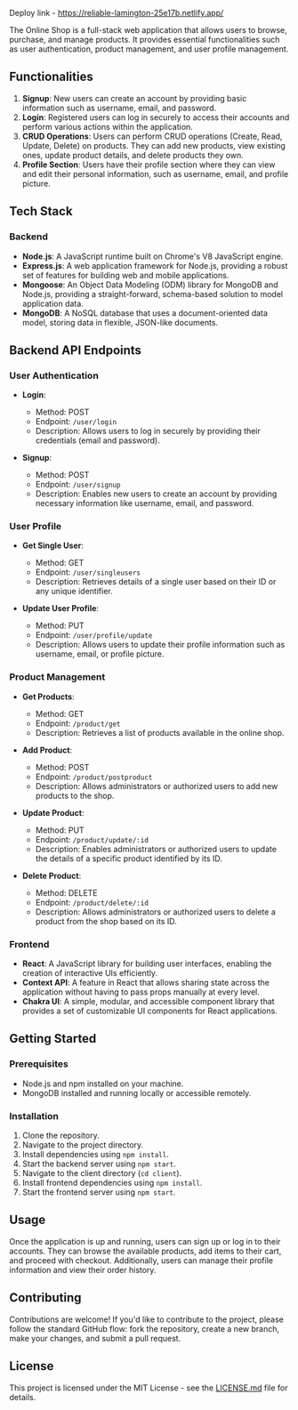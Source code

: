 Deploy link - https://reliable-lamington-25e17b.netlify.app/


The Online Shop is a full-stack web application that allows users to browse, purchase, and manage products. It provides essential functionalities such as user authentication, product management, and user profile management.

## Functionalities

1. **Signup**: New users can create an account by providing basic information such as username, email, and password.
2. **Login**: Registered users can log in securely to access their accounts and perform various actions within the application.
3. **CRUD Operations**: Users can perform CRUD operations (Create, Read, Update, Delete) on products. They can add new products, view existing ones, update product details, and delete products they own.
4. **Profile Section**: Users have their profile section where they can view and edit their personal information, such as username, email, and profile picture.

## Tech Stack

### Backend

- **Node.js**: A JavaScript runtime built on Chrome's V8 JavaScript engine.
- **Express.js**: A web application framework for Node.js, providing a robust set of features for building web and mobile applications.
- **Mongoose**: An Object Data Modeling (ODM) library for MongoDB and Node.js, providing a straight-forward, schema-based solution to model application data.
- **MongoDB**: A NoSQL database that uses a document-oriented data model, storing data in flexible, JSON-like documents.

## Backend API Endpoints

### User Authentication

- **Login**:
  - Method: POST
  - Endpoint: `/user/login`
  - Description: Allows users to log in securely by providing their credentials (email and password).

- **Signup**:
  - Method: POST
  - Endpoint: `/user/signup`
  - Description: Enables new users to create an account by providing necessary information like username, email, and password.

### User Profile

- **Get Single User**:
  - Method: GET
  - Endpoint: `/user/singleusers`
  - Description: Retrieves details of a single user based on their ID or any unique identifier.

- **Update User Profile**:
  - Method: PUT
  - Endpoint: `/user/profile/update`
  - Description: Allows users to update their profile information such as username, email, or profile picture.

### Product Management

- **Get Products**:
  - Method: GET
  - Endpoint: `/product/get`
  - Description: Retrieves a list of products available in the online shop.

- **Add Product**:
  - Method: POST
  - Endpoint: `/product/postproduct`
  - Description: Allows administrators or authorized users to add new products to the shop.
 
- **Update Product**:
  - Method: PUT
  - Endpoint: `/product/update/:id`
  - Description: Enables administrators or authorized users to update the details of a specific product identified by its ID.

- **Delete Product**:
  - Method: DELETE
  - Endpoint: `/product/delete/:id`
  - Description: Allows administrators or authorized users to delete a product from the shop based on its ID.
    

  
### Frontend

- **React**: A JavaScript library for building user interfaces, enabling the creation of interactive UIs efficiently.
- **Context API**: A feature in React that allows sharing state across the application without having to pass props manually at every level.
- **Chakra UI**: A simple, modular, and accessible component library that provides a set of customizable UI components for React applications.

## Getting Started

### Prerequisites

- Node.js and npm installed on your machine.
- MongoDB installed and running locally or accessible remotely.

### Installation

1. Clone the repository.
2. Navigate to the project directory.
3. Install dependencies using `npm install`.
4. Start the backend server using `npm start`.
5. Navigate to the client directory (`cd client`).
6. Install frontend dependencies using `npm install`.
7. Start the frontend server using `npm start`.

## Usage

Once the application is up and running, users can sign up or log in to their accounts. They can browse the available products, add items to their cart, and proceed with checkout. Additionally, users can manage their profile information and view their order history.

## Contributing

Contributions are welcome! If you'd like to contribute to the project, please follow the standard GitHub flow: fork the repository, create a new branch, make your changes, and submit a pull request.


## License

This project is licensed under the MIT License - see the [LICENSE.md](LICENSE.md) file for details.


